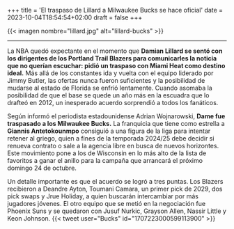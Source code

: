 +++
title = 'El traspaso de Lillard a Milwaukee Bucks se hace oficial'
date = 2023-10-04T18:54:54+02:00
draft = false
+++

{{< imagen nombre="lillard.jpg" alt="lillard-bucks" >}}
***
La NBA quedó expectante en el momento que **Damian Lillard se sentó con los dirigentes de los Portland Trail Blazers para comunicarles la noticia que no querían escuchar: pidió un traspaso con Miami Heat como destino ideal.** Más allá de los constantes ida y vuelta con el equipo liderado por Jimmy Butler, las ofertas nunca fueron suficientes y la posibilidad de mudarse al estado de Florida se enfrió lentamente. Cuando asomaba la posibilidad de que el base se quede un año más en la escuadra que lo drafteó en 2012, un inesperado acuerdo sorprendió a todos los fanáticos.

Según informó el periodista estadounidense Adrian Wojnarowski, **Dame fue traspasado a los Milwaukee Bucks.** La franquicia que tiene como estrella a **Giannis Antetokounmpo** consiguió a una figura de la liga para intentar retener al griego, quien a fines de la temporada 2024/25 debe decidir si renueva contrato o sale a la agencia libre en busca de nuevos horizontes. Este movimiento pone a los de Wisconsin en lo más alto de la lista de favoritos a ganar el anillo para la campaña que arrancará el próximo domingo 24 de octubre.

Un detalle importante es que el acuerdo se logró a tres puntas. Los Blazers recibieron a Deandre Ayton, Toumani Camara, un primer pick de 2029, dos pick swaps y Jrue Holiday, a quien buscarán intercambiar por más jugadores jóvenes. El otro equipo que se metió en la negociación fue Phoenix Suns y se quedaron con Jusuf Nurkic, Grayson Allen, Nassir Little y Keon Johnson.
{{< tweet user="Bucks" id="1707223000599113900" >}}
